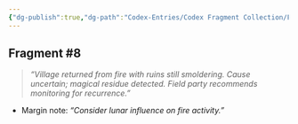 ```yaml
---
{"dg-publish":true,"dg-path":"Codex-Entries/Codex Fragment Collection/Fragment 8.md","permalink":"/codex-entries/codex-fragment-collection/fragment-8/","tags":["codex","fragment"],"dgShowFileTree":true}
---
```


## **Fragment #8**

> _“Village returned from fire with ruins still smoldering. Cause uncertain; magical residue detected. Field party recommends monitoring for recurrence.”_

- Margin note: _“Consider lunar influence on fire activity.”_